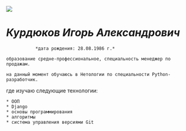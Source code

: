 ![](https://s831sas.storage.yandex.net/rdisk/5d1fb5e50795b1ddb4ee4e01e6ba991a055e6f03d9b596d3a7e94fc646acc492/65e74388/RHgknFunOyX4_s8nRh1X8S4uEhj24tqasCovtlZWasT4dgwLe_ST8PlEhLlTjIx4ICiDFCUx-5llYx8FI7Ehsg==?uid=98989527&filename=фото%20на%20анкету.jpg&disposition=inline&hash=&limit=0&content_type=image%2Fjpeg&owner_uid=98989527&fsize=2002820&hid=61c5e32201614ab1b6ee060acb726766&media_type=image&tknv=v2&etag=d90b24e61eda06e52a4247bee21c2893&rtoken=PtWmtQvrr7XM&force_default=yes&ycrid=na-ee3ae602698f77baf86a9d6999f8c5e1-downloader18f&ts=612ec0e31f200&s=6fe192b7291e20a2726a5809b8c9b2130f1f17d007424f1639835dbea1643bf0&pb=U2FsdGVkX18FgveMMwQ1S7JsEnPZmp5lTEZi37LJ0GdPPkvmdkHRAL9LpnUC9JZ7hoADw8zPdpCdSCU4JoeBFBjNjvxYpY1K-QslSho7sHw)

# **_Курдюков Игорь Александрович_**

               *дата рождения: 28.08.1986 г.*

    образование средне-профессиональное, специальность менеджер по продажам.

    на данный момент обучаюсь в Нетологии по специальности Python-разработчик.

   где изучаю следующие технологии:

    * ООП
    * Django
    * основы программирования
    * алгоритмы
    * cистема управления версиями Git
  

